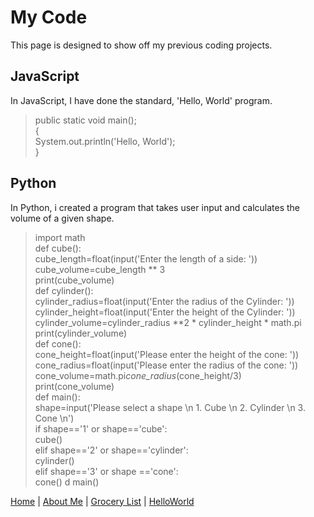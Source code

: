 # My Code
This page is designed to show off my previous coding projects.  
## JavaScript
In JavaScript, I have done the standard, 'Hello, World' program.
> public static void main();  
>{   
> System.out.println('Hello, World');  
>}   
## Python
In Python, i created a program that takes user input and calculates the volume of a given shape.

> import math   
>  def cube():  
>    cube_length=float(input('Enter the length of a side: '))  
>    cube_volume=cube_length ** 3  
>    print(cube_volume)  
>  def cylinder():  
>    cylinder_radius=float(input('Enter the radius of the Cylinder: '))  
>    cylinder_height=float(input('Enter the height of the Cylinder: '))  
>    cylinder_volume=cylinder_radius **2 * cylinder_height * math.pi  
>    print(cylinder_volume)  
>  def cone():  
>    cone_height=float(input('Please enter the height of the cone: '))  
>    cone_radius=float(input('Please enter the radius of the cone: '))  
>    cone_volume=math.pi*cone_radius*(cone_height/3)  
>    print(cone_volume)  
>  def main():  
>     shape=input('Please select a shape \n 1. Cube \n 2. Cylinder \n 3. Cone \n')  
>    if shape=='1' or shape=='cube':  
>         cube()  
>    elif shape=='2' or shape=='cylinder':  
>        cylinder()  
>    elif shape=='3' or shape =='cone':  
>        cone()  d
> main()

[Home](https://github.com/EricMHanks/EricHanks-midterm/blob/main/README.md "HomePage") | [About Me](https://github.com/EricMHanks/aboutMe/blob/main/README.md "Biography") | [Grocery List](https://github.com/EricMHanks/myGroceryList/blob/main/README.md "List") | [HelloWorld](https://github.com/EricMHanks/hello-world/blob/main/README.md "GitHub HelloWorld")
